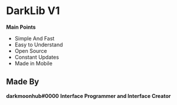 # DarkLib V1

**Main Points**

- Simple And Fast
- Easy to Understand
- Open Source
- Constant Updates
- Made in Mobile

## Made By

**__darkmoonhub#0000__** **Interface Programmer and Interface Creator**
